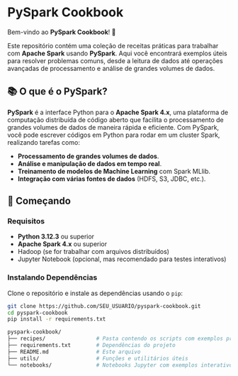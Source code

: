 # PySpark Cookbook

Bem-vindo ao **PySpark Cookbook**! 🥘

Este repositório contém uma coleção de receitas práticas para trabalhar com **Apache Spark** usando **PySpark**. Aqui você encontrará exemplos úteis para resolver problemas comuns, desde a leitura de dados até operações avançadas de processamento e análise de grandes volumes de dados.

## 📚 O que é o PySpark?

**PySpark** é a interface Python para o **Apache Spark 4.x**, uma plataforma de computação distribuída de código aberto que facilita o processamento de grandes volumes de dados de maneira rápida e eficiente. Com PySpark, você pode escrever códigos em Python para rodar em um cluster Spark, realizando tarefas como:

- **Processamento de grandes volumes de dados**.
- **Análise e manipulação de dados em tempo real**.
- **Treinamento de modelos de Machine Learning** com Spark MLlib.
- **Integração com várias fontes de dados** (HDFS, S3, JDBC, etc.).

## 🚀 Começando

### Requisitos

- **Python 3.12.3** ou superior
- **Apache Spark 4.x** ou superior
- Hadoop (se for trabalhar com arquivos distribuídos)
- Jupyter Notebook (opcional, mas recomendado para testes interativos)

### Instalando Dependências

Clone o repositório e instale as dependências usando o `pip`:

```bash
git clone https://github.com/SEU_USUARIO/pyspark-cookbook.git
cd pyspark-cookbook
pip install -r requirements.txt
```

```bash
pyspark-cookbook/
├── recipes/                # Pasta contendo os scripts com exemplos práticos
├── requirements.txt        # Dependências do projeto
├── README.md               # Este arquivo
├── utils/                  # Funções e utilitários úteis
└── notebooks/              # Notebooks Jupyter com exemplos interativos
```